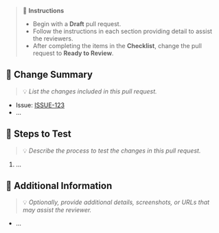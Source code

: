 > :loudspeaker: **Instructions**
>
> - Begin with a **Draft** pull request.
> - Follow the instructions in each section providing detail to assist the reviewers.
> - After completing the items in the **Checklist**, change the pull request to **Ready to Review**.

## :wrench: Change Summary

> :bulb: _List the changes included in this pull request._

- Issue: [ISSUE-123](https://example.com/ISSUE-123)
- ...

## :test_tube: Steps to Test

> :bulb: _Describe the process to test the changes in this pull request._

1. ...

## :link: Additional Information

> :bulb: _Optionally, provide additional details, screenshots, or URLs that may assist the reviewer._

- ...
